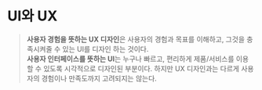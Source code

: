 # UI와 UX

> **사용자 경험을 뜻하는 UX 디자인**은 사용자의 경험과 목표를 이해하고, 그것을 충족시켜줄 수 있는 UI를 디자인 하는 것이다. <br>
> **사용자 인터페이스를 뜻하는 UI**는 누구나 빠르고, 편리하게 제품/서비스를 이용할 수 있도록 시각적으로 디자인된 부분이다. 하지만 UX 디자인과는 다르게 사용자의 경험이나 만족도까지 고려되지는 않는다.
